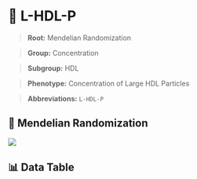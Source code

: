# 🧪 L-HDL-P

> **Root:** Mendelian Randomization

> **Group:** Concentration  

> **Subgroup:** HDL

> **Phenotype:** Concentration of Large HDL Particles  

> **Abbreviations:** `L-HDL-P`

## 🧬 Mendelian Randomization  

<img src="/MR/Figures/Inverse/LhengxianHDLhengxianP.png"/>


## 📊 Data Table


<CsvTableMRI src="/MR/Data/Inverse/LhengxianHDLhengxianP.csv"/>
